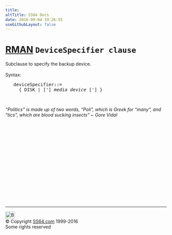 ```yaml
---
title:
altTitle: SS64 Docs
date: 2016-09-04 19:26:55
useGithubLayout: false
---
```

<!-- #BeginLibraryItem "/Library/head_ora.lbi" --><!-- #EndLibraryItem --><h1><a href="rman.html">RMAN</a> <code>DeviceSpecifier clause</code></h1>
<p>Subclause to specify the backup device.<br>
  <br>
  Syntax:</p>
<pre>   deviceSpecifier::=<br>     { DISK | ['] <i>media_device</i> ['] }</pre>
<p>&nbsp;</p>
<p><span class="quote"><i>“Politics” is made up of two words, “Poli”, which is Greek for “many”, and “tics”, which are blood sucking insects” ~ Gore Vidal</i></span>
</p><!-- #BeginLibraryItem "/Library/foot_ora.lbi" --><p>
<!-- oracle-footer -->
<ins class="adsbygoogle" style="display:inline-block;width:300px;height:250px" data-ad-client="ca-pub-6140977852749469" data-ad-slot="4275490898"></ins>
<script>
(adsbygoogle = window.adsbygoogle || []).push({});
</script></p>
<hr>
<div id="bl" class="footer"><a href="rman_devicespecifier.html#"><img src="../images/top.png" width="30" height="22" alt="Back to the Top"></a></div>
<div id="br" class="footer, tagline">© Copyright <a href="../index.html">SS64.com</a> 1999-2016<br>
Some rights reserved</div><!-- #EndLibraryItem -->

